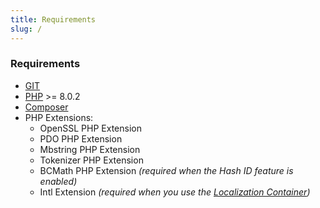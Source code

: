 ```yaml
---
title: Requirements
slug: /
---
```


### Requirements

* [GIT](https://git-scm.com/downloads/)
* [PHP](https://www.php.net/) >= 8.0.2
* [Composer](https://getcomposer.org/download/)
* PHP Extensions:
	 * OpenSSL PHP Extension
	 * PDO PHP Extension
	 * Mbstring PHP Extension
	 * Tokenizer PHP Extension
	 * BCMath PHP Extension *(required when the Hash ID feature is enabled)*
	 * Intl Extension *(required when you use the [Localization Container](../additional-features/localization.md))*
